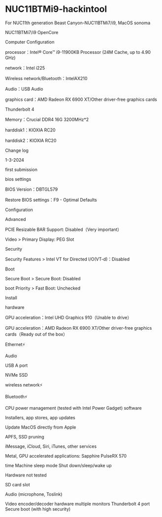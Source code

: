 # NUC11BTMi9-hackintool
For NUC11th generation Beast Canyon-NUC11BTMi7/i9, MacOS sonoma

NUC11BTMi7/i9 OpenCore

Computer Configuration

processor：Intel® Core™ i9-11900KB Processor (24M Cache, up to 4.90 GHz)

network：Intel i225

Wireless network/Bluetooth：IntelAX210

Audio：USB Audio

graphics card：AMD Radeon RX 6900 XT/Other driver-free graphics cards

Thunderbolt 4

Memory：Crucial DDR4 16G 3200MHz*2

harddisk1：KIOXIA RC20

harddisk2：KIOXIA RC20





Change log

1-3-2024

first submission

bios settings

BIOS Version：DBTGL579

Restore BIOS settings：F9 - Optimal Defaults

Configuration

Advanced

PCIE Resizable BAR Support: Disabled（Very important）

Video > Primary Display: PEG Slot

Security

Security Features > Intel VT for Directed I/O(VT-d)：Disabled

Boot

Secure Boot > Secure Boot: Disabled

boot Priority > Fast Boot: Unchecked


Install

hardware

 GPU acceleration：Intel UHD Graphics 910（Unable to drive）
 
 GPU acceleration：AMD Radeon RX 6900 XT/Other driver-free graphics cards（Ready out of the box）
 
 Ethernet⚡
 
 Audio
 
 USB A port
 
 NVMe SSD
 
 wireless network⚡
 
 Bluetooth⚡
 
 CPU power management (tested with Intel Power Gadget)
software

 Installers, app stores, app updates
 
 Update MacOS directly from Apple
 
 APFS, SSD pruning
 
 iMessage, iCloud, Siri, iTunes, other services
 
 Metal, GPU accelerated applications: Sapphire PulseRX 570
 
 time Machine
 sleep mode
 Shut down/sleep/wake up
 


Hardware not tested

SD card slot

Audio (microphone, Toslink)

Video encoder/decoder hardware
multiple monitors
Thunderbolt 4 port
Secure boot (with high security)
